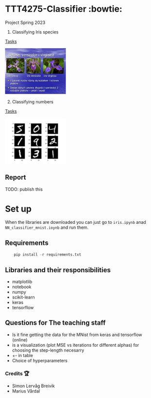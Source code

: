 # TTT4275-Classifier :bowtie:
Project Spring 2023

1. Classifying Iris species 

[Tasks](Resources/digits.pdf)

<img src="Resources/Klassene.jpg" width="200">

2. Classifying numbers

[Tasks](Resources/iris.pdf)

<img src="Resources/numbers.png" width="200">

## Report
TODO: publish this

# Set up
 
When the libraries are downloaded you can just go to `iris.ipynb` anad `NN_classifier_mnist.ioynb` and run them.
## Requirements 
```python
    pip install -r requirements.txt
```

## Libraries and their responsibilities
* matplotlib 
* notebook
* numpy
* scikit-learn
* keras
* tensorflow 

## Questions for The teaching staff
* Is it fine getting the data for the MNist from keras and tensorflow (online)
* is a visualization (plot MSE vs iterations for different alphas) for choosing the step-length necesarry
* +- in table
* Choice of hyperparameters
### Credits :trophy:
* Simon Lervåg Breivik
* Marius Vårdal